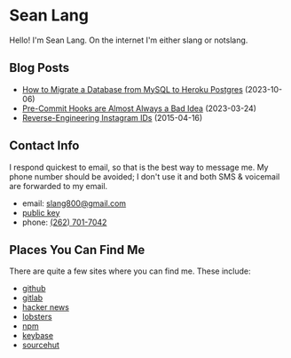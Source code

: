 # Sean Lang

Hello! I'm Sean Lang. On the internet I'm either slang or notslang.

## Blog Posts

- [How to Migrate a Database from MySQL to Heroku Postgres](/migrate-from-mysql-to-postgres) (2023-10-06)
- [Pre-Commit Hooks are Almost Always a Bad Idea](/pre-commit-hooks) (2023-03-24)
- [Reverse-Engineering Instagram IDs](/instagram-id) (2015-04-16)

## Contact Info

I respond quickest to email, so that is the best way to message me. My phone number should be avoided; I don't use it and both SMS & voicemail are forwarded to my email.

- email: <slang800@gmail.com>
- [public key](/id_rsa.pub)
- phone: [(262) 701-7042](tel:2627017042)

## Places You Can Find Me

There are quite a few sites where you can find me. These include:

- [github](https://github.com/notslang)
- [gitlab](https://gitlab.com/slang)
- [hacker news](https://news.ycombinator.com/user?id=slang800)
- [lobsters](https://lobste.rs/u/slang)
- [npm](https://www.npmjs.org/~slang)
- [keybase](https://keybase.io/slang)
- [sourcehut](https://git.sr.ht/~slang/)
